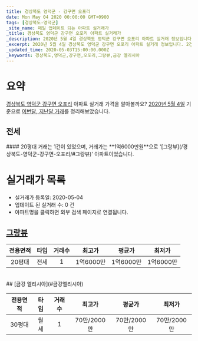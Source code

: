 ```yaml
---
title: 경상북도 영덕군 - 강구면 오포리
date: Mon May 04 2020 00:00:00 GMT+0900
tags: [경상북도-영덕군]
_site_name: 매일 업데이트 되는 아파트 실거래가
_title: 경상북도 영덕군 강구면 오포리 아파트 실거래가
_description: 2020년 5월 4일 경상북도 영덕군 강구면 오포리 아파트 실거래 정보입니다. 2건 아파트 정보가 있습니다.
_excerpt: 2020년 5월 4일 경상북도 영덕군 강구면 오포리 아파트 실거래 정보입니다. 2건 아파트 정보가 있습니다.
_updated_time: 2020-05-03T15:00:00.000Z
_keywords: 경상북도,영덕군,강구면,오포리,그랑뷰,금강 엘리시아
---
```





# 요약
<ins>경상북도 영덕군 강구면 오포리</ins> 아파트 실거래 가격을 알아볼까요? <ins>2020년 5월 4일</ins> 기준으로 <ins>이번달, 지난달 거래</ins>를 정리해보았습니다.

## 전세
<div class="container">
<div class="twelve columns" markdown="1">
#### 20평대
거래는 1건이 있었으며, 거래가는 **1억6000만원**으로 '[그랑뷰](/경상북도-영덕군-강구면-오포리/#그랑뷰)' 아파트이었습니다.
</div>
</div>



# 실거래가 목록
- 실거래가 등록일: 2020-05-04
- 업데이트 된 실거래 수: 0 건
- 아파트명을 클릭하면 외부 검색 페이지로 연결됩니다.

## [그랑뷰](#그랑뷰)

|전용면적|타입|거래수|최고가|평균가|최저가|
|:---:|:---:|:---:|:---:|:---:|:---:|
|20평대|<span class="deal-type-2">전세</span>|1|1억6000만|1억6000만|1억6000만|

<br/>
## [금강 엘리시아](#금강엘리시아)

|전용면적|타입|거래수|최고가|평균가|최저가|
|:---:|:---:|:---:|:---:|:---:|:---:|
|30평대|<span class="deal-type-3">월세</span>|1|70만/2000만|70만/2000만|70만/2000만|

<br/>




